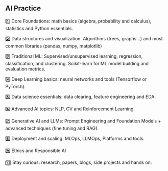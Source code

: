 ## AI Practice

1️⃣ Core Foundations: math basics (algebra, probability and calculus), statistics and Python essentials.

2️⃣ Data structures and visualization. Algorithms (trees, graphs…) and most common libraries (pandas, numpy, matplotlib)

3️⃣ Traditional ML: Supervised/unsupervised learning, regression, classification, and clustering. Scikit-learn for ML model building and evaluation metrics.

4️⃣ Deep Learning basics: neural networks and tools (Tensorflow or PyTorch).

5️⃣ Data science essentials: data clearing, feature engineering and EDA.

6️⃣ Advanced AI topics: NLP, CV and Reinforcement Learning.

7️⃣ Generative AI and LLMs: Prompt Engineering and Foundation Models + advanced techniques (fine tuning and RAG).

8️⃣ Deployment and scaling: MLOps, LLMOps, Platforms and tools.

9️⃣ Ethics and Responsible AI

🔟 Stay curious: research, papers, blogs, side projects and hands on.
